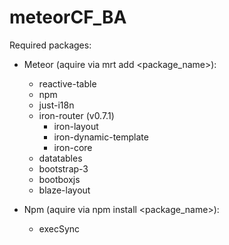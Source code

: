meteorCF_BA
===========


Required packages:
- Meteor (aquire via mrt add <package_name>):
  - reactive-table
  - npm
  - just-i18n
  - iron-router (v0.7.1)
    - iron-layout
    - iron-dynamic-template
    - iron-core
  - datatables
  - bootstrap-3
  - bootboxjs
  - blaze-layout

- Npm (aquire via npm install <package_name>):
  - execSync


